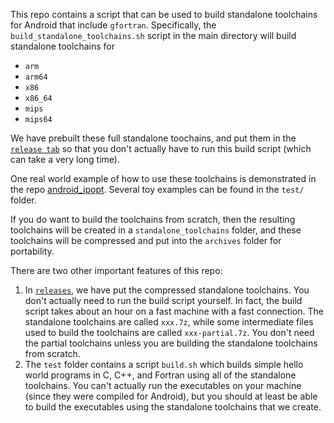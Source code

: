 This repo contains a script that can be used to build standalone toolchains for Android that include `gfortran`. Specifically, the `build_standalone_toolchains.sh` script in the main directory will build standalone toolchains for 

- `arm`
- `arm64`
- `x86`
- `x86_64`
- `mips`
- `mips64`

We have prebuilt these full standalone toochains, and put them in the [`release tab`](https://github.com/jeti/android_fortran/releases) so that you don't actually have to run this build script (which can take a very long time). 

One real world example of how to use these toolchains is demonstrated in the repo [android_ipopt](https://github.com/jeti/android_ipopt). 
Several toy examples can be found in the `test/` folder.

If you do want to build the toolchains from scratch, then the resulting toolchains will be created in a `standalone_toolchains` folder, and these toolchains will be compressed and put into the `archives` folder for portability. 

There are two other important features of this repo:

1. In [`releases`](https://github.com/jeti/android_fortran/releases), we have put the compressed standalone toolchains. You don't actually need to run the build script yourself. In fact, the build script takes about an hour on a fast machine with a fast connection. The standalone toolchains are called `xxx.7z`, while some intermediate files used to build the toolchains are called `xxx-partial.7z`. You don't need the partial toolchains unless you are building the standalone toolchains from scratch. 
2. The `test` folder contains a script `build.sh` which builds simple hello world programs in C, C++, and Fortran using all of the standalone toolchains. You can't actually run the executables on your machine (since they were compiled for Android), but you should at least be able to build the executables using the standalone toolchains that we create.  
